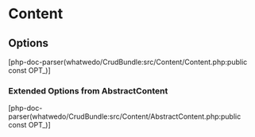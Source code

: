 # Content

## Options
[php-doc-parser(whatwedo/CrudBundle:src/Content/Content.php:public const OPT_)]

### Extended Options from AbstractContent
[php-doc-parser(whatwedo/CrudBundle:src/Content/AbstractContent.php:public const OPT_)]
